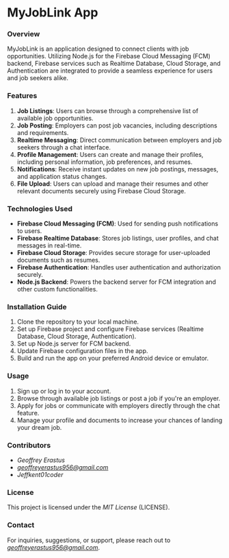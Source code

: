# **MyJobLink App**

### **Overview**
MyJobLink is an application designed to connect clients with job opportunities. Utilizing Node.js for the Firebase Cloud Messaging (FCM) backend, Firebase services such as Realtime Database, Cloud Storage, and Authentication are integrated to provide a seamless experience for users and job seekers alike.

### **Features**
1. **Job Listings**: Users can browse through a comprehensive list of available job opportunities.
2. **Job Posting**: Employers can post job vacancies, including descriptions and requirements.
3. **Realtime Messaging**: Direct communication between employers and job seekers through a chat interface.
4. **Profile Management**: Users can create and manage their profiles, including personal information, job preferences, and resumes.
5. **Notifications**: Receive instant updates on new job postings, messages, and application status changes.
6. **File Upload**: Users can upload and manage their resumes and other relevant documents securely using Firebase Cloud Storage.

### **Technologies Used**
- **Firebase Cloud Messaging (FCM)**: Used for sending push notifications to users.
- **Firebase Realtime Database**: Stores job listings, user profiles, and chat messages in real-time.
- **Firebase Cloud Storage**: Provides secure storage for user-uploaded documents such as resumes.
- **Firebase Authentication**: Handles user authentication and authorization securely.
- **Node.js Backend**: Powers the backend server for FCM integration and other custom functionalities.

### **Installation Guide**
1. Clone the repository to your local machine.
2. Set up Firebase project and configure Firebase services (Realtime Database, Cloud Storage, Authentication).
3. Set up Node.js server for FCM backend.
4. Update Firebase configuration files in the app.
5. Build and run the app on your preferred Android device or emulator.

### **Usage**
1. Sign up or log in to your account.
2. Browse through available job listings or post a job if you're an employer.
3. Apply for jobs or communicate with employers directly through the chat feature.
4. Manage your profile and documents to increase your chances of landing your dream job.

### **Contributors**
- *Geoffrey Erastus*
- *geoffreyerastus956@gmail.com*
- *Jeffkent01coder*

### **License**
This project is licensed under the *MIT License* (LICENSE).

### **Contact**
For inquiries, suggestions, or support, please reach out to *geoffreyerastus956@gmail.com*.
